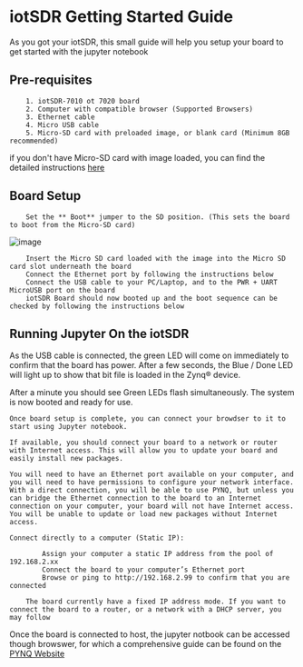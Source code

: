 # iotSDR Getting Started Guide

As you got your iotSDR, this small guide will help you setup your board to get started with the jupyter notebook

## Pre-requisites

        1. iotSDR-7010 ot 7020 board
        2. Computer with compatible browser (Supported Browsers)
        3. Ethernet cable
        4. Micro USB cable
        5. Micro-SD card with preloaded image, or blank card (Minimum 8GB recommended)
if you don't have Micro-SD card with image loaded, you can find the detailed instructions [here](https://github.com/embedinn/iotSDR/blob/master/iotSDR_uSD_Card.md)

## Board Setup

 

        Set the ** Boot** jumper to the SD position. (This sets the board to boot from the Micro-SD card)

![image](https://user-images.githubusercontent.com/11763512/112713740-7d4a7f80-8ef8-11eb-90dc-c012d78781d4.png)

        Insert the Micro SD card loaded with the image into the Micro SD card slot underneath the board
        Connect the Ethernet port by following the instructions below
        Connect the USB cable to your PC/Laptop, and to the PWR + UART MicroUSB port on the board
        iotSDR Board should now booted up and the boot sequence can be checked by following the instructions below

## Running Jupyter On the iotSDR

As the USB cable is connected, the green LED will come on immediately to confirm that the board has power. After a few seconds, the Blue / Done LED will light up to show that bit file is loaded in the Zynq® device.

After a minute you should see Green LEDs flash simultaneously. The system is now booted and ready for use.

    Once board setup is complete, you can connect your browdser to it to start using Jupyter notebook.

    If available, you should connect your board to a network or router with Internet access. This will allow you to update your board and easily install new packages.

    You will need to have an Ethernet port available on your computer, and you will need to have permissions to configure your network interface. With a direct connection, you will be able to use PYNQ, but unless you can bridge the Ethernet connection to the board to an Internet connection on your computer, your board will not have Internet access. You will be unable to update or load new packages without Internet access.

    Connect directly to a computer (Static IP):

            Assign your computer a static IP address from the pool of 192.168.2.xx
            Connect the board to your computer’s Ethernet port 
            Browse or ping to http://192.168.2.99 to confirm that you are connected

        The board currently have a fixed IP address mode. If you want to connect the board to a router, or a network with a DHCP server, you may follow 

Once the board is connected to host, the jupyter notbook can be accessed though browswer, for which a comprehensive guide can be found on the [PYNQ Website](https://pynq.readthedocs.io/en/v2.3/jupyter_notebooks.html)
